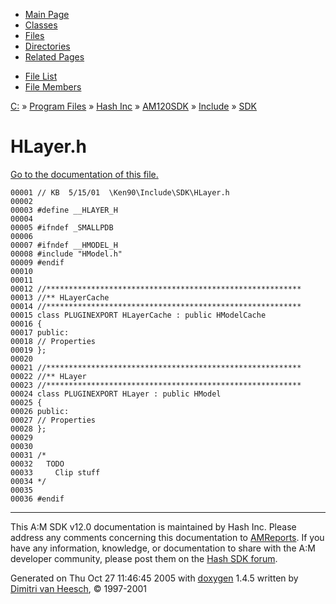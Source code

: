 <div class="tabs">

- [Main Page](index.md)
- [Classes](annotated.md)
- <span id="current">[Files](files.md)</span>
- [Directories](dirs.md)
- [Related Pages](pages.md)

</div>

<div class="tabs">

- [File List](files.md)
- [File Members](globals.md)

</div>

<div class="nav">

<a href="dir_C_3A_2F.md" class="el">C:</a> » <a href="dir_C_3A_2FProgram_20Files_2F.md" class="el">Program Files</a> » <a href="dir_C_3A_2FProgram_20Files_2FHash_20Inc_2F.md" class="el">Hash Inc</a> » <a href="dir_C_3A_2FProgram_20Files_2FHash_20Inc_2FAM120SDK_2F.md" class="el">AM120SDK</a> » <a href="dir_C_3A_2FProgram_20Files_2FHash_20Inc_2FAM120SDK_2FInclude_2F.md" class="el">Include</a> » <a href="dir_C_3A_2FProgram_20Files_2FHash_20Inc_2FAM120SDK_2FInclude_2FSDK_2F.md" class="el">SDK</a>

</div>

# HLayer.h

[Go to the documentation of this file.](HLayer_8h.md)

<div class="fragment">

``` fragment
00001 // KB  5/15/01  \Ken90\Include\SDK\HLayer.h
00002 
00003 #define __HLAYER_H
00004 
00005 #ifndef _SMALLPDB
00006 
00007 #ifndef __HMODEL_H
00008 #include "HModel.h"
00009 #endif
00010 
00011 
00012 //*********************************************************
00013 //** HLayerCache
00014 //*********************************************************
00015 class PLUGINEXPORT HLayerCache : public HModelCache
00016 {
00017 public:
00018 // Properties
00019 };
00020 
00021 //*********************************************************
00022 //** HLayer
00023 //*********************************************************
00024 class PLUGINEXPORT HLayer : public HModel
00025 {
00026 public:
00027 // Properties
00028 };
00029 
00030 
00031 /*
00032   TODO
00033     Clip stuff
00034 */
00035 
00036 #endif
```

</div>

------------------------------------------------------------------------

<span class="small">This A:M SDK v12.0 documentation is maintained by Hash Inc. Please address any comments concerning this documentation to [AMReports](http://www.hash.com/reports). If you have any information, knowledge, or documentation to share with the A:M developer community, please post them on the [Hash SDK forum](http://www.hash.com/forums/index.php?showforum=11).</span>

Generated on Thu Oct 27 11:46:45 2005 with [<span class="image placeholder" original-image-src="doxygen.png" original-image-title="" height="45" width="100" align="middle" border="0">doxygen</span>](http://www.doxygen.org/index.html) 1.4.5 written by [Dimitri van Heesch](mailto:dimitri@stack.nl), © 1997-2001
